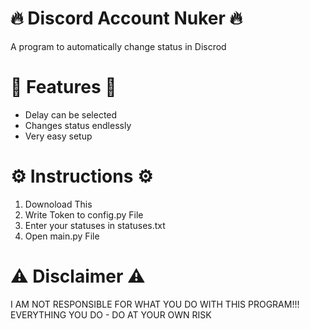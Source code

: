 # 🔥 Discord Account Nuker 🔥
A program to automatically change status in Discrod

# 🌟 Features 🌟
- Delay can be selected
- Changes status endlessly
- Very easy setup

# ⚙️ Instructions ⚙️
1) Downoload This
2) Write Token to config.py File
3) Enter your statuses in statuses.txt
4) Open main.py File

# ⚠️ Disclaimer ⚠️
I AM NOT RESPONSIBLE FOR WHAT YOU DO WITH THIS PROGRAM!!!
EVERYTHING YOU DO - DO AT YOUR OWN RISK
